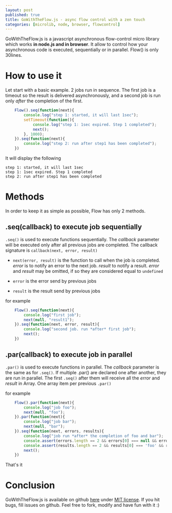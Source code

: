 ```yaml
---
layout: post
published: true
title: GoWithTheFlow.js - async flow control with a zen touch
categories: [microlib, node, browser, flowcontrol]
---
```


GoWithTheFlow.js is a javascript asynchronous flow-control micro library which works **in
node.js and in browser**. It allow to control how your
asynchronous code is executed, sequentially or in parallel.
Flow() is only 30lines. 

# How to use it

Let start with a basic example. 2 jobs run in sequence. The first job is a timeout
so the result is delivered asynchronously, and a second job is run only *after* the
completion of the first.

```javascript
    Flow().seq(function(next){
        console.log("step 1: started, it will last 1sec");
        setTimeout(function(){
            console.log("step 1: 1sec expired. Step 1 completed");
            next();
        }, 1000);
    }).seq(function(next){
        console.log("step 2: run after step1 has been completed");
    })
```

It will display the following

    step 1: started, it will last 1sec
    step 1: 1sec expired. Step 1 completed
    step 2: run after step1 has been completed

<!-- more -->

# Methods

In order to keep it as simple as possible, Flow has only 2 methods.

## .seq(callback) to execute job sequentially

```.seq()``` is used to execute functions sequentially. The *callback* parameter
will be executed only after all previous jobs are completed. 
The callback signature is ```callback(next, error, result)```

* ```next(error, result)``` is the function to call when the job is completed. *error* is to notify an error
to the next job. *result* to notify a result. *error* and *result* may be omitted, if so they are considered
equal to ```undefined```

* ```error``` is the error send by previous jobs

* ```result``` is the result send by previous jobs

for example

```javascript
    Flow().seq(function(next){
        console.log("first job");
        next(null, "result1");
    }).seq(function(next, error, result){    
        console.log("second job. run *after* first job");
        next();
    })
```

## .par(callback) to execute job in parallel

```.par()``` is used to execute functions in parallel. The *callback* parameter is the same as for ```.seq()```.
If multiple .par() are declared one after another, they are run in parallel. The first ```.seq()``` after them
will receive all the *error* and *result* in Array. One array item per previous ```.par()```

for example

```javascript
    Flow().par(function(next){
        console.log("job foo");
        next(null, "foo");
    }).par(function(next){
        console.log("job bar");
        next(null, "bar");
    }).seq(function(next, errors, results){
        console.log("job run *after* the completion of foo and bar");
        console.assert(errors.length == 2 && errors[0] === null && errors[1] == null)
        console.assert(results.length == 2 && results[0] === 'foo' && results[1] == 'bar')
        next();
    })
```

That's it

# Conclusion

GoWithTheFlow.js is available on github <a href='https://github.com/jeromeetienne/gowiththeflow.js'>here</a>
under <a href='https://github.com/jeromeetienne/gowiththeflow.js/blob/master/MIT-LICENSE.txt'>MIT license</a>.
If you hit bugs, fill issues on github.
Feel free to fork, modify and have fun with it :)
